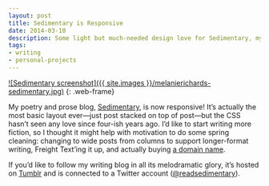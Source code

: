 ```yaml
---
layout: post
title: Sedimentary is Responsive
date: 2014-03-10
description: Some light but much-needed design love for Sedimentary, my poetry and prose blog.
tags:
- writing
- personal-projects
---
```


[![Sedimentary screenshot]({{ site.images }}/melanierichards-sedimentary.jpg)](http://readsedimentary.com/)
{: .web-frame}

My poetry and prose blog, [Sedimentary](http://readsedimentary.com/), is now responsive! It’s actually the most basic layout ever—just post stacked on top of post—but the CSS hasn’t seen any love since four-ish years ago. I’d like to start writing more fiction, so I thought it might help with motivation to do some spring cleaning: changing to wide posts from columns to support longer-format writing, Freight Text’ing it up, and actually buying [a domain name](http://readsedimentary.com/).

If you’d like to follow my writing blog in all its melodramatic glory, it’s hosted on [Tumblr](http://readsedimentary.com/) and is connected to a Twitter account ([@readsedimentary](http://readsedimentary.com/)).
